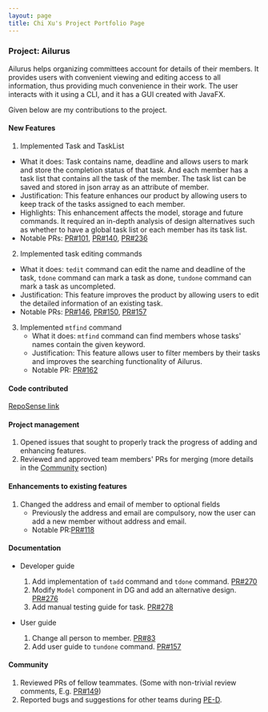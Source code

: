 ```yaml
---
layout: page
title: Chi Xu's Project Portfolio Page
---
```


### Project: Ailurus

Ailurus helps organizing committees account for details of their members. 
It provides users with convenient viewing and editing access to all information, thus providing much convenience in their work.
The user interacts with it using a CLI, and it has a GUI created with JavaFX.

Given below are my contributions to the project.

#### New Features
1. Implemented Task and TaskList
  * What it does: Task contains name, deadline and allows users to mark and store the completion status of that task.
    And each member has a task list that contains all the task of the member. The task list can be saved and stored in json array as an attribute of member.
  * Justification: This feature enhances our product by allowing users to keep track of the tasks assigned to each member.
  * Highlights: This enhancement affects the model, storage and future commands. It required an in-depth analysis of design alternatives such as whether to have a global task list or each member has its task list.
  * Notable PRs: [PR#101](https://github.com/AY2122S1-CS2103T-T15-2/tp/pull/101), [PR#140](https://github.com/AY2122S1-CS2103T-T15-2/tp/pull/140), [PR#236](https://github.com/AY2122S1-CS2103T-T15-2/tp/pull/236)

2. Implemented task editing commands
  * What it does: `tedit` command can edit the name and deadline of the task, `tdone` command can mark a task as done, `tundone` command can mark a task as uncompleted.
  * Justification: This feature improves the product by allowing users to edit the detailed information of an existing task.
  * Notable PRs: [PR#146](https://github.com/AY2122S1-CS2103T-T15-2/tp/pull/146), [PR#150](https://github.com/AY2122S1-CS2103T-T15-2/tp/pull/150), [PR#157](https://github.com/AY2122S1-CS2103T-T15-2/tp/pull/157)

3. Implemented `mtfind` command
   * What it does: `mtfind` command can find members whose tasks' names contain the given keyword.
   * Justification: This feature allows user to filter members by their tasks and improves the searching functionality of Ailurus.
   * Notable PR: [PR#162](https://github.com/AY2122S1-CS2103T-T15-2/tp/pull/162)

#### Code contributed 
[RepoSense link](https://nus-cs2103-ay2122s1.github.io/tp-dashboard/?search=tsiyuk)

#### Project management
1. Opened issues that sought to properly track the progress of adding and enhancing features.
2. Reviewed and approved team members' PRs for merging (more details in the [Community](#community) section)

#### Enhancements to existing features
1. Changed the address and email of member to optional fields
    * Previously the address and email are compulsory, now the user can add a new member without address and email.
    * Notable PR:[PR#118](https://github.com/AY2122S1-CS2103T-T15-2/tp/pull/118)

#### Documentation
* Developer guide
    1. Add implementation of `tadd` command and `tdone` command. [PR#270](https://github.com/AY2122S1-CS2103T-T15-2/tp/pull/270)
    2. Modify `Model` component in DG and add an alternative design. [PR#276](https://github.com/AY2122S1-CS2103T-T15-2/tp/pull/276)
    3. Add manual testing guide for task. [PR#278](https://github.com/AY2122S1-CS2103T-T15-2/tp/pull/278)

* User guide
    1. Change all person to member. [PR#83](https://github.com/AY2122S1-CS2103T-T15-2/tp/pull/83)
    2. Add user guide to `tundone` command. [PR#157](https://github.com/AY2122S1-CS2103T-T15-2/tp/pull/157)

#### Community
1. Reviewed PRs of fellow teammates. (Some with non-trivial review comments, E.g. [PR#149](https://github.com/AY2122S1-CS2103T-T15-2/tp/pull/149))
2. Reported bugs and suggestions for other teams during [PE-D](https://github.com/tsiyuk/ped/issues).
